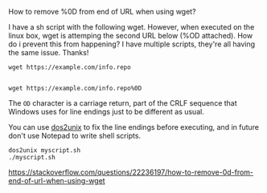 
How to remove %0D from end of URL when using wget?

I have a sh script with the following wget. However, when executed on the linux box, wget is attemping the second URL below (%OD attached). How do i prevent this from happening? I have multiple scripts, they're all having the same issue. Thanks!

```
wget https://example.com/info.repo


wget https://example.com/info.repo%0D
```


The `OD` character is a carriage return, part of the CRLF sequence that Windows uses for line endings just to be different as usual.

You can use [dos2unix](http://linuxcommand.org/man_pages/dos2unix1.html) to fix the line endings before executing, and in future don't use Notepad to write shell scripts.

```
dos2unix myscript.sh
./myscript.sh
```

https://stackoverflow.com/questions/22236197/how-to-remove-0d-from-end-of-url-when-using-wget
